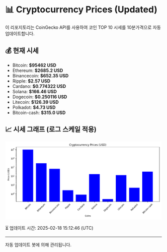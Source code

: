 
# 📊 Cryptocurrency Prices (Updated)

이 리포지토리는 CoinGecko API를 사용하여 코인 TOP 10 시세를 10분가격으로 자동 업데이트합니다.

## 💰 현재 시세
- Bitcoin: **$95462 USD**
- Ethereum: **$2685.2 USD**
- Binancecoin: **$652.35 USD**
- Ripple: **$2.57 USD**
- Cardano: **$0.774322 USD**
- Solana: **$166.46 USD**
- Dogecoin: **$0.250116 USD**
- Litecoin: **$126.39 USD**
- Polkadot: **$4.73 USD**
- Bitcoin-cash: **$315.0 USD**

## 📈 시세 그래프 (로그 스케일 적용)
![Crypto Prices](crypto_prices.png)

⏳ 업데이트 시간: 2025-02-18 15:12:46 (UTC)

---
자동 업데이트 봇에 의해 관리됩니다.
